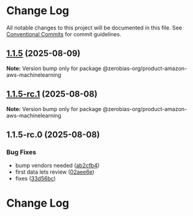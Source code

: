 # Change Log

All notable changes to this project will be documented in this file.
See [Conventional Commits](https://conventionalcommits.org) for commit guidelines.

## [1.1.5](https://github.com/zerobias-org/product/compare/@zerobias-org/product-amazon-aws-machinelearning@1.1.5-rc.1...@zerobias-org/product-amazon-aws-machinelearning@1.1.5) (2025-08-09)

**Note:** Version bump only for package @zerobias-org/product-amazon-aws-machinelearning





## [1.1.5-rc.1](https://github.com/zerobias-org/product/compare/@zerobias-org/product-amazon-aws-machinelearning@1.1.5-rc.0...@zerobias-org/product-amazon-aws-machinelearning@1.1.5-rc.1) (2025-08-08)

**Note:** Version bump only for package @zerobias-org/product-amazon-aws-machinelearning





## 1.1.5-rc.0 (2025-08-08)


### Bug Fixes

* bump vendors needed ([ab2cfb4](https://github.com/zerobias-org/product/commit/ab2cfb4a9cf2e3008e08b068f98011fec096c932))
* first data lets review ([02aee6e](https://github.com/zerobias-org/product/commit/02aee6e8c4f11675de7c63a00f4c8254a67a4dd7))
* fixes ([33d56bc](https://github.com/zerobias-org/product/commit/33d56bcaedf3fa5e3939a33c0fb57eda53539d05))





# Change Log
